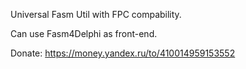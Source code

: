 Universal Fasm Util with FPC compability.

Can use Fasm4Delphi as front-end.

Donate: https://money.yandex.ru/to/410014959153552